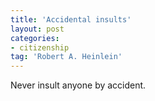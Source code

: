 ```yaml
---
title: 'Accidental insults'
layout: post
categories:
- citizenship
tag: 'Robert A. Heinlein'
---
```


Never insult anyone by accident.